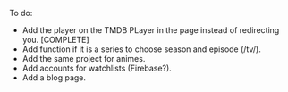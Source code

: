 To do:
- Add the player on the TMDB PLayer in the page instead of redirecting you. [COMPLETE]
- Add function if it is a series to choose season and episode (/tv/).
- Add the same project for animes.
- Add accounts for watchlists (Firebase?).
- Add a blog page.
